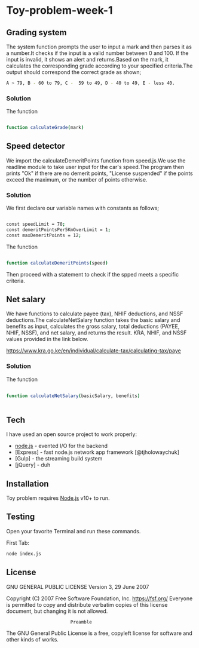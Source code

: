 # Toy-problem-week-1
## Grading system

The system function prompts the user to input a mark and then parses it as a number.It checks if the input is a valid number between 0 and 100. If the input is invalid, it shows an alert and returns.Based on the mark, it calculates the corresponding grade according to your specified criteria.The output should correspond the correct grade as shown;
   ```sh
 A > 79, B - 60 to 79, C -  59 to 49, D - 40 to 49, E - less 40.
 
```
### Solution
The function
 ```sh
 
function calculateGrade(mark)
 
```


## Speed detector

We import the calculateDemeritPoints function from speed.js.We use the readline module to take user input for the car's speed.The program then prints "Ok" if there are no demerit points, "License suspended" if the points exceed the maximum, or the number of points otherwise.

### Solution
We first declare our variable names with constants as follows;
 ```sh
 
const speedLimit = 70;
const demeritPointsPer5KmOverLimit = 1;
const maxDemeritPoints = 12;
 
```

The function
 ```sh
 
function calculateDemeritPoints(speed)
 
```
Then proceed with a statement to check if the spped meets a specific criteria.

## Net salary
We have functions to calculate payee (tax), NHIF deductions, and NSSF deductions.The calculateNetSalary function takes the basic salary and benefits as input, calculates the gross salary, total deductions (PAYEE, NHIF, NSSF), and net salary, and returns the result. 
KRA, NHIF, and NSSF values provided in the link below.

https://www.kra.go.ke/en/individual/calculate-tax/calculating-tax/paye


### Solution
The function
```sh
 
function calculateNetSalary(basicSalary, benefits) 
 
```


## Tech

I have used an open source project to work properly:

- [node.js] - evented I/O for the backend
- [Express] - fast node.js network app framework [@tjholowaychuk]
- [Gulp] - the streaming build system
- [jQuery] - duh


## Installation

Toy problem requires [Node.js](https://nodejs.org/) v10+ to run.


## Testing

Open your favorite Terminal and run these commands.

First Tab:

```sh
node index.js
```

## License
 GNU GENERAL PUBLIC LICENSE
                       Version 3, 29 June 2007

 Copyright (C) 2007 Free Software Foundation, Inc. <https://fsf.org/>
 Everyone is permitted to copy and distribute verbatim copies
 of this license document, but changing it is not allowed.

                            Preamble

  The GNU General Public License is a free, copyleft license for
software and other kinds of works.


   [git-repo-url]: < https://github.com/maryshekinah/Toy-problem-week-1>
   [node.js]: <http://nodejs.org>
  

  

